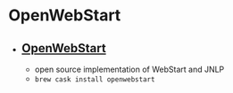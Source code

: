 # OpenWebStart
- [OpenWebStart](https://openwebstart.com/)
  - 
  - open source implementation of WebStart and JNLP
  - `brew cask install openwebstart`
